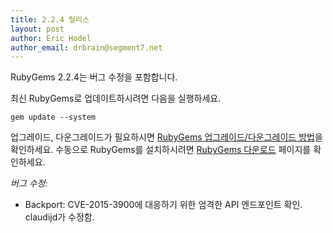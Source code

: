 ```yaml
---
title: 2.2.4 릴리스
layout: post
author: Eric Hodel
author_email: drbrain@segment7.net
---
```


RubyGems 2.2.4는 버그 수정을 포함합니다.

최신 RubyGems로 업데이트하시려면 다음을 실행하세요.

    gem update --system

업그레이드, 다운그레이드가 필요하시면 [RubyGems 업그레이드/다운그레이드 방법][upgrading]을 확인하세요. 수동으로 RubyGems를 설치하시려면 [RubyGems 다운로드][download] 페이지를 확인하세요.

_버그 수정:_

* Backport: CVE-2015-3900에 대응하기 위한 엄격한 API 엔드포인트 확인. claudijd가 수정함.


[download]: https://rubygems.org/pages/download
[upgrading]: http://rubygems.rubyforge.org/rubygems-update/UPGRADING_rdoc.html

